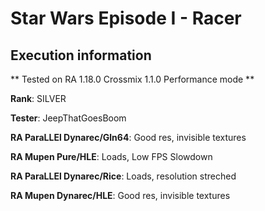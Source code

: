 # Star Wars Episode I - Racer 

## Execution information


** Tested on RA 1.18.0 Crossmix 1.1.0 Performance mode **


**Rank**: SILVER


**Tester**: JeepThatGoesBoom



**RA ParaLLEl Dynarec/Gln64**: Good res, invisible textures


**RA Mupen Pure/HLE**: Loads, Low FPS Slowdown


**RA ParaLLEl Dynarec/Rice**: Loads, resolution streched


**RA Mupen Dynarec/HLE**: Good res, invisible textures